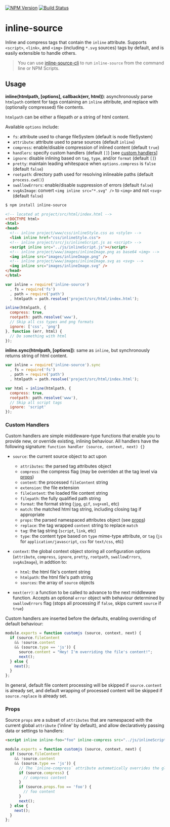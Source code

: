 [![NPM Version](https://img.shields.io/npm/v/inline-source.svg?style=flat)](https://npmjs.org/package/inline-source)
[![Build Status](https://img.shields.io/travis/popeindustries/inline-source.svg?style=flat)](https://travis-ci.org/popeindustries/inline-source)

# inline-source

Inline and compress tags that contain the `inline` attribute. Supports `<script>`, `<link>`, and `<img>` (including `*.svg` sources) tags by default, and is easily extensible to handle others.

> You can use [inline-source-cli](https://github.com/developit/inline-source-cli) to run `inline-source` from the command line or NPM Scripts.

## Usage

**inline(htmlpath, [options], callback(err, html))**: asynchronously parse `htmlpath` content for tags containing an `inline` attribute, and replace with (optionally compressed) file contents.

`htmlpath` can be either a filepath *or* a string of html content.

Available `options` include:
- `fs`: attribute used to change fileSystem (default is node fileSystem)
- `attribute`: attribute used to parse sources (default `inline`)
- `compress`: enable/disable compression of inlined content (default `true`)
- `handlers`: specify custom handlers (default `[]`) [see [custom handlers](#custom-handlers)]
- `ignore`: disable inlining based on `tag`, `type`, and/or `format` (default `[]`)
- `pretty`: maintain leading whitespace when `options.compress` is `false` (default `false`)
- `rootpath`: directory path used for resolving inlineable paths (default `process.cwd()`)
- `swallowErrors`: enable/disable suppression of errors (default `false`)
- `svgAsImage`: convert `<img inline src="*.svg" />` to `<img>` and not `<svg>` (default `false`)

```bash
$ npm install inline-source
```
```html
<!-- located at project/src/html/index.html -->
<!DOCTYPE html>
<html>
<head>
  <!-- inline project/www/css/inlineStyle.css as <style> -->
  <link inline href="css/inlineStyle.css">
  <!-- inline project/src/js/inlineScript.js as <script> -->
  <script inline src="../js/inlineScript.js"></script>
  <!-- inline project/www/images/inlineImage.png as base64 <img> -->
  <img inline src="images/inlineImage.png" />
  <!-- inline project/www/images/inlineImage.svg as <svg> -->
  <img inline src="images/inlineImage.svg" />
</head>
</html>
```
```javascript
var inline = require('inline-source')
  , fs = require('fs')
  , path = require('path')
  , htmlpath = path.resolve('project/src/html/index.html');

inline(htmlpath, {
  compress: true,
  rootpath: path.resolve('www'),
  // Skip all css types and png formats
  ignore: ['css', 'png']
}, function (err, html) {
  // Do something with html
});
```

**inline.sync(htmlpath, [options])**: same as `inline`, but synchronously returns string of html content.

```javascript
var inline = require('inline-source').sync
  , fs = require('fs')
  , path = require('path')
  , htmlpath = path.resolve('project/src/html/index.html');

var html = inline(htmlpath, {
  compress: true,
  rootpath: path.resolve('www'),
  // Skip all script tags
  ignore: 'script'
});
```

### Custom Handlers

Custom handlers are simple middleware-type functions that enable you to provide new, or override existing, inlining behaviour. All handlers have the following signature: `function handler (source, context, next) {}`

- `source`: the current source object to act upon
  - `attributes`: the parsed tag attributes object
  - `compress`: the compress flag (may be overriden at the tag level via [props](#props))
  - `content`: the processed `fileContent` string
  - `extension`: the file extension
  - `fileContent`: the loaded file content string
  - `filepath`: the fully qualified path string
  - `format`: the format string (`jpg`, `gif`, `svg+xml`, etc)
  - `match`: the matched html tag string, including closing tag if appropriate
  - `props`: the parsed namespaced attributes object (see [props](#props))
  - `replace`: the tag wrapped `content` string to replace `match`
  - `tag`: the tag string (`script`, `link`, etc)
  - `type`: the content type based on `type` mime-type attribute, or `tag` (`js` for `application/javascript`, `css` for `text/css`, etc)

- `context`: the global context object storing all configuration options (`attribute`, `compress`, `ignore`, `pretty`, `rootpath`, `swallowErrors`, `svgAsImage`), in addtion to:
  - `html`: the html file's content string
  - `htmlpath`: the html file's path string
  - `sources`: the array of `source` objects

- `next(err)`: a function to be called to advance to the next middleware function. Accepts an optional `error` object with behaviour determined by `swallowErrors` flag (stops all processing if `false`, skips current `source` if `true`)

Custom handlers are inserted before the defaults, enabling overriding of default behaviour:

```js
module.exports = function customjs (source, context, next) {
  if (source.fileContent
    && !source.content
    && (source.type == 'js')) {
      source.content = "Hey! I'm overriding the file's content!";
      next();
  } else {
    next();
  }
};
```

In general, default file content processing will be skipped if `source.content` is already set, and default wrapping of processed content will be skipped if `source.replace` is already set.

### Props

Source `props` are a subset of `attributes` that are namespaced with the current global `attribute` ('inline' by default), and allow declaratively passing data or settings to handlers:

```html
<script inline inline-foo="foo" inline-compress src="../js/inlineScript.js"></script>
```
```js
module.exports = function customjs (source, context, next) {
  if (source.fileContent
    && !source.content
    && (source.type == 'js')) {
      // The `inline-compress` attribute automatically overrides the global flag
      if (source.compress) {
        // compress content
      }
      if (source.props.foo == 'foo') {
        // foo content
      }
      next();
  } else {
    next();
  }
};
```
